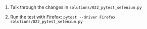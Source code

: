 1. Talk through the changes in `solutions/022_pytest_selenium.py`

2. Run the test with Firefox: `pytest --driver Firefox solutions/022_pytest_selenium.py`
